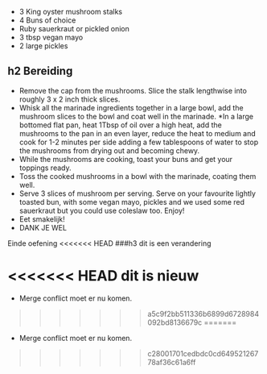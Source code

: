 - 3 King oyster mushroom stalks
- 4 Buns of choice
- Ruby sauerkraut or pickled onion
- 3 tbsp vegan mayo
- 2 large pickles


## h2 Bereiding

* Remove the cap from the mushrooms. Slice the stalk lengthwise into roughly 3 x 2 inch thick slices.
* Whisk all the marinade ingredients together in a large bowl, add the mushroom slices to the bowl and coat well in the marinade.
*In a large bottomed flat pan, heat 1Tbsp of oil over a high heat, add the mushrooms to the pan in an even layer, reduce the heat to medium and cook for 1-2 minutes per side adding a few tablespoons of water to stop the mushrooms from drying out and becoming chewy.
* While the mushrooms are cooking, toast your buns and get your toppings ready.
* Toss the cooked mushrooms in a bowl with the marinade, coating them well.
* Serve 3 slices of mushroom per serving. Serve on your favourite lightly toasted bun, with some vegan mayo, pickles and we used some red sauerkraut but you could use coleslaw too. Enjoy!
* Eet smakelijk!
* DANK JE WEL

Einde oefening
<<<<<<< HEAD
###h3 dit is een verandering

<<<<<<< HEAD
dit is nieuw
=======

* Merge conflict moet er nu komen.
>>>>>>> a5c9f2bb511336b6899d6728984092bd8136679c
=======





* Merge conflict moet er nu komen.
>>>>>>> c28001701cedbdc0cd64952126778af36c61a6ff
